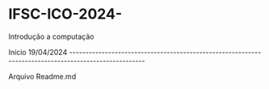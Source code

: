 # IFSC-ICO-2024-
Introdução a computação

Início 19/04/2024 -----------------------------------------------------------------------------------------------------


Arquivo Readme.md
